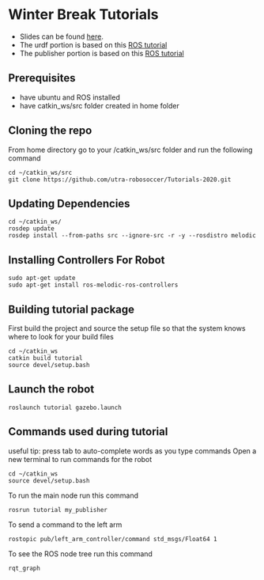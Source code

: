 # Winter Break Tutorials

- Slides can be found [here](https://docs.google.com/presentation/d/13XCDx3GYOWQLYuZl6OiorKB5LQHKp4tY2wDdE2C2mO4/edit#slide=id.p).
- The urdf portion is based on this [ROS tutorial](https://wiki.ros.org/urdf/Tutorials/Building%20a%20Visual%20Robot%20Model%20with%20URDF%20from%20Scratch)
- The publisher portion is based on this [ROS tutorial](https://wiki.ros.org/ROS/Tutorials/WritingPublisherSubscriber%28c%2B%2B%29)

## Prerequisites
- have ubuntu and ROS installed
- have catkin_ws/src folder created in home folder

## Cloning the repo
From home directory go to your /catkin_ws/src folder and run the following command
```
cd ~/catkin_ws/src
git clone https://github.com/utra-robosoccer/Tutorials-2020.git
```

## Updating Dependencies
```
cd ~/catkin_ws/
rosdep update
rosdep install --from-paths src --ignore-src -r -y --rosdistro melodic
```

## Installing Controllers For Robot
```
sudo apt-get update
sudo apt-get install ros-melodic-ros-controllers
```


## Building tutorial package
First build the project and source the setup file so that the system knows where to look for your build files
```
cd ~/catkin_ws
catkin build tutorial
source devel/setup.bash
```

## Launch the robot
```
roslaunch tutorial gazebo.launch
```


## Commands used during tutorial
useful tip: press tab to auto-complete words as you type commands
Open a new terminal to run commands for the robot

```
cd ~/catkin_ws
source devel/setup.bash
```
To run the main node run this command
```
rosrun tutorial my_publisher
```

To send a command to the left arm
```
rostopic pub/left_arm_controller/command std_msgs/Float64 1
```

To see the ROS node tree run this command
```
rqt_graph
```
